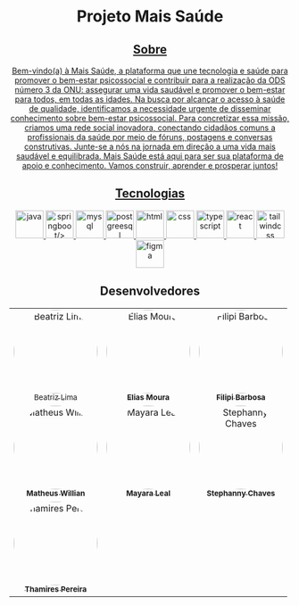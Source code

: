 <h1 align = center> Projeto Mais Saúde </h1>
<a align = center href="https://front-end-projeto-integrador-neon.vercel.app/" </a> 

<div align = center>
<h2> Sobre </h2>
<p>
Bem-vindo(a) à Mais Saúde, a plataforma que une tecnologia e saúde para promover o bem-estar psicossocial e contribuir para a realização da ODS número 3 da ONU: assegurar uma vida 
saudável e promover o bem-estar para todos, em todas as idades. Na busca por alcançar o acesso à saúde de qualidade, identificamos a necessidade urgente de disseminar conhecimento sobre 
bem-estar psicossocial. Para concretizar essa missão, criamos uma rede social inovadora, conectando cidadãos comuns a profissionais da saúde por meio de fóruns, postagens e conversas 
construtivas. Junte-se a nós na jornada em direção a uma vida mais saudável e equilibrada. Mais Saúde está aqui para ser sua plataforma de apoio e conhecimento. Vamos construir, aprender e 
prosperar juntos!
</p>

<h2> Tecnologias </h2>

 <a href="https://docs.oracle.com/javase/7/docs/api/" target="_blank">
     <img height="50px" width="50px" src="https://cdn.icon-icons.com/icons2/2415/PNG/512/java_original_wordmark_logo_icon_146459.png" alt="java"/>
   </a>
<a href="https://spring.io" target="_blank">
     <img height="50px" width="50px" src="https://img.icons8.com/color/50/000000/spring-logo.png" alt="springboot/>
   </a>
  <a href="https://www.mysql.com" target="_blank">
     <img height="50px" width="50px" src="https://cdn.icon-icons.com/icons2/2415/PNG/512/mysql_original_wordmark_logo_icon_146417.png" alt="mysql"/>
  </a>
  <a href="https://www.postgresql.org/" target="_blank">
  <img width="50" height="50" src="https://img.icons8.com/color/48/postgreesql.png" alt="postgreesql"/>
  </a>
<a href="https://developer.mozilla.org/pt-BR/docs/Web/HTML" target="_blank">
     <img height="50px" width="50px" src="https://cdn.icon-icons.com/icons2/2107/PNG/512/file_type_html_icon_130541.png" alt="html"/>
   </a>
<a href="https://developer.mozilla.org/pt-BR/docs/Web/CSS" target="_blank">
     <img height="50px" width="50px" src="https://cdn.icon-icons.com/icons2/2107/PNG/512/file_type_css_icon_130661.png" alt="css"/>
   </a>
   <a href="https://www.typescriptlang.org" target="_blank">
     <img height="50px" width="50px" src="https://cdn.icon-icons.com/icons2/2107/PNG/512/file_type_typescript_official_icon_130107.png" alt="typescript"/>
   </a>
   <a href="https://react.dev/" target="_blank">
   <img width="50px" height="50px" src="https://img.icons8.com/plasticine/100/react.png" alt="react" />
   </a>
   <a href="https://tailwindcss.com/" target="_blank">
   <img width="50" height="50" src="https://img.icons8.com/color/48/tailwindcss.png" alt="tailwindcss"/>
   </a>
   <a href="https://www.figma.com/" target="_blank">
     <img height="50px" width="50px" src="https://cdn.icon-icons.com/icons2/2699/PNG/512/figma_logo_icon_170157.png" alt="figma"/>
   </a>

<h2> Desenvolvedores </h2>

<table align=center>
  <tr>
    <td align="center"><a href="https://github.com/beadlim"><img style="border-radius: 50%;" src="https://cdn.discordapp.com/attachments/1159900868242587801/1178172351049912320/Beatriz.jpeg?ex=65752d81&is=6562b881&hm=795d4151f6fc619fdcfb5bbedebec0ac143a33f66e152161fe2c1c9669201a18&" width="150px;" alt="Beatriz Lima"/><br /><sub><b></b>Beatriz Lima</sub></a><br/></td>
     <td align="center"><a href="https://github.com/Elias-Moura"><img style="border-radius: 50%;" src="https://cdn.discordapp.com/attachments/1159900868242587801/1178172348994695289/Elias.jpeg?ex=65752d81&is=6562b881&hm=7ec9aa0d1789d66e2bd071a9bd1e0009bf5069e4e6cb4b209d8011a5d461a22d&" width="150px;" alt="Elias Moura"/><br /><sub><b>Elias Moura</b></sub></a><br/></td>
      <td align="center"><a href="https://github.com/Filipi231"><img style="border-radius: 50%;" src="https://cdn.discordapp.com/attachments/1159900868242587801/1178172349288304711/Filipi.jpeg?ex=65752d81&is=6562b881&hm=e9e2bec09c1060d1eb318bb331e78f0f49304debaed6951c3824576b318e9aaa&" width="150px;" alt="Filipi Barbosa"/><br /><sub><b>Filipi Barbosa</b></sub></a><br/></td>
  </tr>
  <tr>
    <td align="center"><a href="https://github.com/MJCatafesta"><img style="border-radius: 50%;" src="https://cdn.discordapp.com/attachments/1159900868242587801/1178172349707714621/Matheus.jpeg?ex=65752d81&is=6562b881&hm=2a884fac62a624e36f4f56de4e2e8bf0813803c57aa438384e526c116335a2bb&" width="150px;" alt="Matheus Willian"/><br /><sub><b>Matheus Willian</b></sub></a><br/></td>
     <td align="center"><a href="https://github.com/Maycleal"><img style="border-radius: 50%;" src="https://cdn.discordapp.com/attachments/1159900868242587801/1178172350047465612/Mayara.jpeg?ex=65752d81&is=6562b881&hm=6aa432a9467c844950481ba40c5d5e1b1581764d11c0fb063d2ff6528ff5303c&" width="150px;" alt="Mayara Leal"/><br /><sub><b>Mayara Leal</b></sub></a><br/></td>
      <td align="center"><a href="https://github.com/Sterchaves"><img style="border-radius: 50%;" src="https://cdn.discordapp.com/attachments/1159900868242587801/1178172350324297880/Stephanny.jpeg?ex=65752d81&is=6562b881&hm=ca980998550a2603f086e332ebafb101a9d76eaa39ae66121d61c263f702dc57&" width="150px;" alt="Stephanny Chaves"/><br /><sub><b>Stephanny Chaves</b></sub></a><br/></td>
  </tr>
 <tr>
  <td align="center"><a href="https://github.com/thamirespereira"><img style="border-radius: 50%;" src="https://cdn.discordapp.com/attachments/1159900868242587801/1178172350622085200/Thamires.jpeg?ex=65752d81&is=6562b881&hm=d6066dc8b9ee2cd5c9e44d61b4881ef46e53f0383ba0e4f30015e3e01c6b672d&" width="150px;" alt="Thamires Pereira"/><br /><sub><b>Thamires Pereira</b></sub></a><br/></td>
   
 </tr>
</table>
</div>

